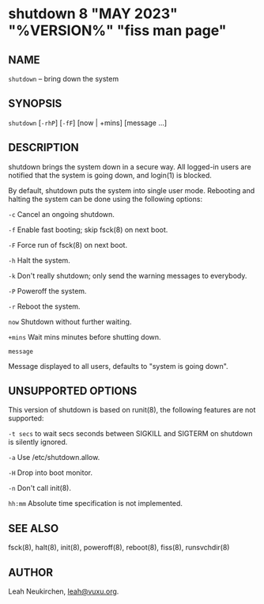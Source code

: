 # shutdown 8 "MAY 2023" "%VERSION%" "fiss man page"

## NAME

`shutdown` – bring down the system

## SYNOPSIS

`shutdown` \[`-rhP`] \[`-fF`] \[now | +mins] \[message ...]

## DESCRIPTION

shutdown brings the system down in a secure way. All logged-in users are notified that the system is going down, and login(1) is blocked.

By default, shutdown puts the system into single user mode. Rebooting and halting the system can be done using the following options:

`-c`
Cancel an ongoing shutdown.

`-f`
Enable fast booting; skip fsck(8) on next boot.

`-F`
Force run of fsck(8) on next boot.

`-h`
Halt the system.

`-k`
Don't really shutdown; only send the warning messages to everybody.

`-P`
Poweroff the system.

`-r`
Reboot the system.

`now`
Shutdown without further waiting.

`+mins`
Wait mins minutes before shutting down.

`message`

Message displayed to all users, defaults to "system is going down".

## UNSUPPORTED OPTIONS

This version of shutdown is based on runit(8), the following features are not supported:

`-t secs`
to wait secs seconds between SIGKILL and SIGTERM on shutdown is silently ignored.

`-a`
Use /etc/shutdown.allow.

`-H`
Drop into boot monitor.

`-n`
Don't call init(8).

`hh:mm`
Absolute time specification is not implemented.

## SEE ALSO

fsck(8), halt(8), init(8), poweroff(8), reboot(8), fiss(8), runsvchdir(8)

## AUTHOR

Leah Neukirchen, leah@vuxu.org.
